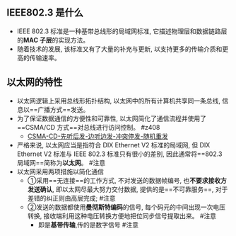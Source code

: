 ## IEEE802.3 是什么
- IEEE 802.3 标准是一种基带总线形的局域网标准, 它描述物理层和数据链路层的**MAC 子层**的实现方法。
- 随着技术的发展, 该标准又有了大量的补充与更新, 以支持更多的传输介质和更高的传输速率。
## 以太网的特性
- 以太网逻辑上采用总线形拓扑结构, 以太网中的所有计算机共享同一条总线, 信息以==广播方式==发送。
- 为了保证数据通信的方便性和可靠性, 以太网简化了通信流程并使用了==CSMA/CD 方式==对总线进行访问控制。 #z408 
	- [CSMA-CD-先听后发-边听边发-冲突停发-随机重发](CSMA-CD-先听后发-边听边发-冲突停发-随机重发.md)
- 严格来说, 以太网应当是指符合 DIX Ethernet V2 标准的局域网, 但 DIX Ethernet V2 标准与 IEEE 802.3 标准只有很小的差别, 因此通常将==802.3 局域网==简称为**以太网**。 #注意
- 以太网采用两项措施以简化通信
	- ①采用==无连接==的工作方式, 不对发送的数据帧编号, 也**不要求接收方发送确认**, 即以太网尽最大努力交付数据, 提供的是==不可靠服务==, 对于差错的纠正则由高层完成; #注意
	- ②发送的数据都使用**曼彻斯特编码**的信号, 每个码元的中间出现一次电压转换, 接收端利用这种电压转换方便地把位同步信号提取出来。 #注意
		- 即是**基带传输**,传的是数字信号 #注意